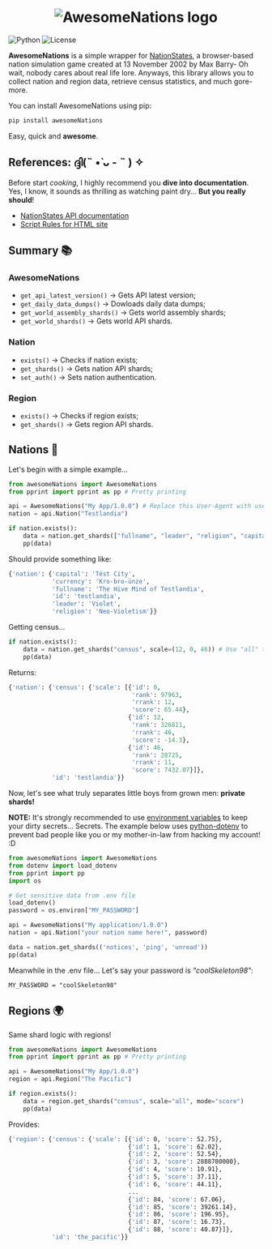 <h1 align="center">
  <img src="https://i.imgur.com/xTBcBQd.png" alt="AwesomeNations logo"/>
</h1>

![Python](https://img.shields.io/badge/python-3.10%2B-blue)
![License](https://img.shields.io/badge/license-MIT-green)

**AwesomeNations** is a simple wrapper for [NationStates](https://www.nationstates.net), a browser-based nation simulation game created at 13 November 2002 by Max Barry- Oh wait, nobody cares about real life lore. Anyways, this library allows you to collect nation and region data, retrieve census statistics, and much gore- more.

You can install AwesomeNations using pip:

``` bash
pip install awesomeNations
```

Easy, quick and **awesome**.

## References: ദ്ദി(˵ •̀ ᴗ - ˵ ) ✧

Before start *cooking*, I highly recommend you **dive into documentation**. Yes, I know, it sounds as thrilling as watching paint dry... **But you really should**!

- [NationStates API documentation](https://www.nationstates.net/pages/api.html)
- [Script Rules for HTML site](https://forum.nationstates.net/viewtopic.php?p=16394966#p16394966)

## Summary 📚

### AwesomeNations

- `get_api_latest_version()` -> Gets API latest version;
- `get_daily_data_dumps()` -> Dowloads daily data dumps;
- `get_world_assembly_shards()` -> Gets world assembly shards;
- `get_world_shards()` -> Gets world API shards.

### Nation

- `exists()` -> Checks if nation exists;
- `get_shards()` -> Gets nation API shards;
- `set_auth()` -> Sets nation authentication.

### Region

- `exists()` -> Checks if region exists;
- `get_shards()` -> Gets region API shards.

## Nations 🚩

Let's begin with a simple example...

``` python
from awesomeNations import AwesomeNations
from pprint import pprint as pp # Pretty printing

api = AwesomeNations("My App/1.0.0") # Replace this User-Agent with useful info.
nation = api.Nation("Testlandia")

if nation.exists():
    data = nation.get_shards(["fullname", "leader", "religion", "capital", "currency"])
    pp(data)
```

Should provide something like:

``` bash
{'nation': {'capital': 'Tést City',
            'currency': 'Kro-bro-ünze',
            'fullname': 'The Hive Mind of Testlandia',
            'id': 'testlandia',
            'leader': 'Violet',
            'religion': 'Neo-Violetism'}}
```

Getting census...

``` python
if nation.exists():
    data = nation.get_shards("census", scale=(12, 0, 46)) # Use "all" to get all censuses!
    pp(data)
```

Returns:

``` python
{'nation': {'census': {'scale': [{'id': 0,
                                  'rank': 97963,
                                  'rrank': 12,
                                  'score': 65.44},
                                 {'id': 12,
                                  'rank': 326811,
                                  'rrank': 46,
                                  'score': -14.3},
                                 {'id': 46,
                                  'rank': 28725,
                                  'rrank': 11,
                                  'score': 7432.07}]},
            'id': 'testlandia'}}
```

Now, let's see what truly separates little boys from grown men: **private shards!**

**NOTE:** It's strongly recommended to use [environment variables](https://dev.to/jakewitcher/using-env-files-for-environment-variables-in-python-applications-55a1) to keep your dirty secrets... Secrets. The example below uses [python-dotenv](https://pypi.org/project/python-dotenv/) to prevent bad people like you or my mother-in-law from hacking my account! :D

``` python
from awesomeNations import AwesomeNations
from dotenv import load_dotenv
from pprint import pp
import os

# Get sensitive data from .env file
load_dotenv()
password = os.environ["MY_PASSWORD"]

api = AwesomeNations("My application/1.0.0")
nation = api.Nation("your nation name here!", password)

data = nation.get_shards(('notices', 'ping', 'unread'))
pp(data)
```

Meanwhile in the .env file... Let's say your password is *"coolSkeleton98"*:

`MY_PASSWORD = "coolSkeleton98"`

## Regions 🌍

Same shard logic with regions!

``` python
from awesomeNations import AwesomeNations
from pprint import pprint as pp # Pretty printing

api = AwesomeNations("My App/1.0.0")
region = api.Region("The Pacific")

if region.exists():
    data = region.get_shards("census", scale="all", mode="score")
    pp(data)
```

Provides:

``` bash
{'region': {'census': {'scale': [{'id': 0, 'score': 52.75},
                                 {'id': 1, 'score': 62.02},
                                 {'id': 2, 'score': 52.54},
                                 {'id': 3, 'score': 2888780000},
                                 {'id': 4, 'score': 10.91},
                                 {'id': 5, 'score': 37.11},
                                 {'id': 6, 'score': 44.11},
                                 ...
                                 {'id': 84, 'score': 67.06},
                                 {'id': 85, 'score': 39261.14},
                                 {'id': 86, 'score': 196.95},
                                 {'id': 87, 'score': 16.73},
                                 {'id': 88, 'score': 40.87}]},
            'id': 'the_pacific'}}
```
